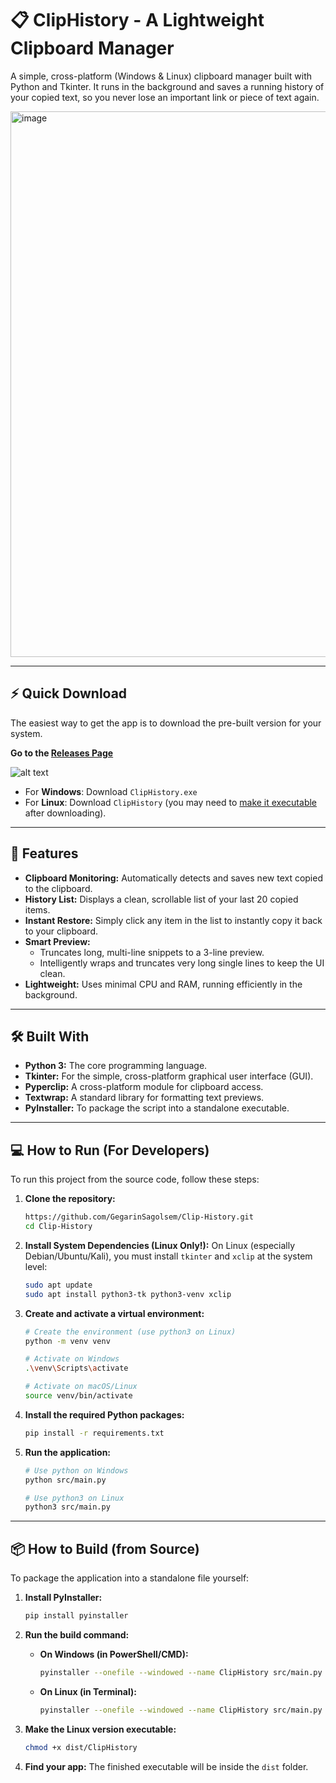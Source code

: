 # 📋 ClipHistory - A Lightweight Clipboard Manager

A simple, cross-platform (Windows & Linux) clipboard manager built with Python and Tkinter. It runs in the background and saves a running history of your copied text, so you never lose an important link or piece of text again.

<img width="675" height="873" alt="image" src="https://github.com/user-attachments/assets/253c612a-8a21-4095-9a56-5a3497c5a602" />

---

## ⚡ Quick Download

The easiest way to get the app is to download the pre-built version for your system.

**Go to the [Releases Page](https://github.com/GegarinSagolsem/Clip-History/releases)**

![alt text](image.png)

- For **Windows**: Download `ClipHistory.exe`
- For **Linux**: Download `ClipHistory` (you may need to [make it executable](https://github.com/GegarinSagolsem/Clip-History#how-to-run-for-developers) after downloading).

---

## 🚀 Features

- **Clipboard Monitoring:** Automatically detects and saves new text copied to the clipboard.
- **History List:** Displays a clean, scrollable list of your last 20 copied items.
- **Instant Restore:** Simply click any item in the list to instantly copy it back to your clipboard.
- **Smart Preview:**
  - Truncates long, multi-line snippets to a 3-line preview.
  - Intelligently wraps and truncates very long single lines to keep the UI clean.
- **Lightweight:** Uses minimal CPU and RAM, running efficiently in the background.

---

## 🛠️ Built With

- **Python 3:** The core programming language.
- **Tkinter:** For the simple, cross-platform graphical user interface (GUI).
- **Pyperclip:** A cross-platform module for clipboard access.
- **Textwrap:** A standard library for formatting text previews.
- **PyInstaller:** To package the script into a standalone executable.

---

## 💻 How to Run (For Developers)

To run this project from the source code, follow these steps:

1.  **Clone the repository:**

    ```bash
    https://github.com/GegarinSagolsem/Clip-History.git
    cd Clip-History
    ```

2.  **Install System Dependencies (Linux Only!):**
    On Linux (especially Debian/Ubuntu/Kali), you must install `tkinter` and `xclip` at the system level:

    ```bash
    sudo apt update
    sudo apt install python3-tk python3-venv xclip
    ```

3.  **Create and activate a virtual environment:**

    ```bash
    # Create the environment (use python3 on Linux)
    python -m venv venv

    # Activate on Windows
    .\venv\Scripts\activate

    # Activate on macOS/Linux
    source venv/bin/activate
    ```

4.  **Install the required Python packages:**

    ```bash
    pip install -r requirements.txt
    ```

5.  **Run the application:**

    ```bash
    # Use python on Windows
    python src/main.py

    # Use python3 on Linux
    python3 src/main.py
    ```

---

## 📦 How to Build (from Source)

To package the application into a standalone file yourself:

1.  **Install PyInstaller:**

    ```bash
    pip install pyinstaller
    ```

2.  **Run the build command:**

    - **On Windows (in PowerShell/CMD):**

      ```bash
      pyinstaller --onefile --windowed --name ClipHistory src/main.py
      ```

    - **On Linux (in Terminal):**
      ```bash
      pyinstaller --onefile --windowed --name ClipHistory src/main.py
      ```

3.  **Make the Linux version executable:**

    ```bash
    chmod +x dist/ClipHistory
    ```

4.  **Find your app:**
    The finished executable will be inside the `dist` folder.
